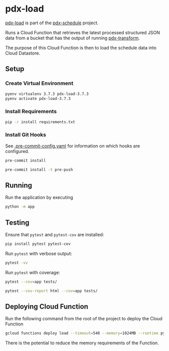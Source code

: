 # pdx-load

[pdx-load](https://github.com/michaelheyman/pdx-load/) is part of the
[pdx-schedule](https://github.com/michaelheyman/pdx-schedule/) project.

Runs a Cloud Function that retrieves the latest processed structured JSON data
from a bucket that has the output of running
[pdx-transform](https://github.com/michaelheyman/pdx-transform/).

The purpose of this Cloud Function is then to load the schedule data into Cloud
Datastore.

## Setup

### Create Virtual Environment

```bash
pyenv virtualenv 3.7.3 pdx-load-3.7.3
pyenv activate pdx-load-3.7.3
```

### Install Requirements

```bash
pip -r install requirements.txt
```

### Install Git Hooks

See [.pre-commit-config.yaml](.pre-commit-config.yaml) for information on which hooks are configured.

```bash
pre-commit install
```

```bash
pre-commit install -t pre-push
```

## Running

Run the application by executing

```bash
python -m app
```

## Testing

Ensure that `pytest` and `pytest-cov` are installed:

```bash
pip install pytest pytest-cov
```

Run `pytest` with verbose output:

```bash
pytest -vv
```

Run `pytest` with coverage:

```bash
pytest --cov=app tests/
```

```bash
pytest --cov-report html --cov=app tests/
```

## Deploying Cloud Function

Run the following command from the root of the project to deploy the Cloud Function

```bash
gcloud functions deploy load --timeout=540 --memory=1024MB --runtime python37 --trigger-http --region us-central1
```

There is the potential to reduce the memory requirements of the Function.

